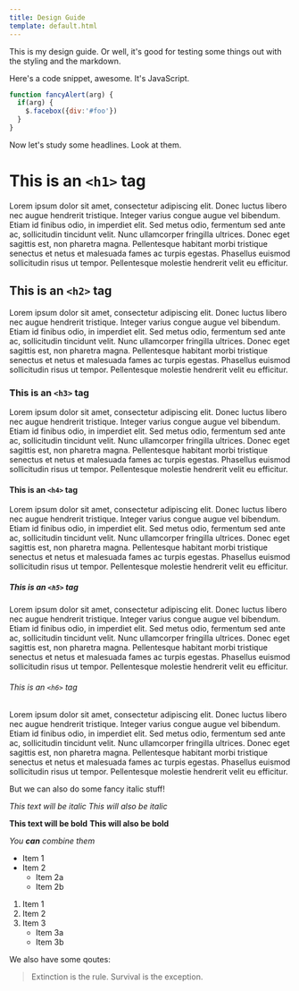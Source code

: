 ```yaml
---
title: Design Guide
template: default.html
---
```


This is my design guide.
Or well, it's good for testing some things out with the styling and the markdown.

Here's a code snippet, awesome. It's JavaScript.

```javascript
function fancyAlert(arg) {
  if(arg) {
    $.facebox({div:'#foo'})
  }
}
```

Now let's study some headlines. Look at them.

# This is an `<h1>` tag

Lorem ipsum dolor sit amet, consectetur adipiscing elit. Donec luctus libero nec augue hendrerit tristique. Integer varius congue augue vel bibendum. Etiam id finibus odio, in imperdiet elit. Sed metus odio, fermentum sed ante ac, sollicitudin tincidunt velit. Nunc ullamcorper fringilla ultrices. Donec eget sagittis est, non pharetra magna. Pellentesque habitant morbi tristique senectus et netus et malesuada fames ac turpis egestas. Phasellus euismod sollicitudin risus ut tempor. Pellentesque molestie hendrerit velit eu efficitur.

## This is an `<h2>` tag

Lorem ipsum dolor sit amet, consectetur adipiscing elit. Donec luctus libero nec augue hendrerit tristique. Integer varius congue augue vel bibendum. Etiam id finibus odio, in imperdiet elit. Sed metus odio, fermentum sed ante ac, sollicitudin tincidunt velit. Nunc ullamcorper fringilla ultrices. Donec eget sagittis est, non pharetra magna. Pellentesque habitant morbi tristique senectus et netus et malesuada fames ac turpis egestas. Phasellus euismod sollicitudin risus ut tempor. Pellentesque molestie hendrerit velit eu efficitur.

### This is an `<h3>` tag

Lorem ipsum dolor sit amet, consectetur adipiscing elit. Donec luctus libero nec augue hendrerit tristique. Integer varius congue augue vel bibendum. Etiam id finibus odio, in imperdiet elit. Sed metus odio, fermentum sed ante ac, sollicitudin tincidunt velit. Nunc ullamcorper fringilla ultrices. Donec eget sagittis est, non pharetra magna. Pellentesque habitant morbi tristique senectus et netus et malesuada fames ac turpis egestas. Phasellus euismod sollicitudin risus ut tempor. Pellentesque molestie hendrerit velit eu efficitur.

#### This is an `<h4>` tag

Lorem ipsum dolor sit amet, consectetur adipiscing elit. Donec luctus libero nec augue hendrerit tristique. Integer varius congue augue vel bibendum. Etiam id finibus odio, in imperdiet elit. Sed metus odio, fermentum sed ante ac, sollicitudin tincidunt velit. Nunc ullamcorper fringilla ultrices. Donec eget sagittis est, non pharetra magna. Pellentesque habitant morbi tristique senectus et netus et malesuada fames ac turpis egestas. Phasellus euismod sollicitudin risus ut tempor. Pellentesque molestie hendrerit velit eu efficitur.

##### This is an `<h5>` tag

Lorem ipsum dolor sit amet, consectetur adipiscing elit. Donec luctus libero nec augue hendrerit tristique. Integer varius congue augue vel bibendum. Etiam id finibus odio, in imperdiet elit. Sed metus odio, fermentum sed ante ac, sollicitudin tincidunt velit. Nunc ullamcorper fringilla ultrices. Donec eget sagittis est, non pharetra magna. Pellentesque habitant morbi tristique senectus et netus et malesuada fames ac turpis egestas. Phasellus euismod sollicitudin risus ut tempor. Pellentesque molestie hendrerit velit eu efficitur.

###### This is an `<h6>` tag

Lorem ipsum dolor sit amet, consectetur adipiscing elit. Donec luctus libero nec augue hendrerit tristique. Integer varius congue augue vel bibendum. Etiam id finibus odio, in imperdiet elit. Sed metus odio, fermentum sed ante ac, sollicitudin tincidunt velit. Nunc ullamcorper fringilla ultrices. Donec eget sagittis est, non pharetra magna. Pellentesque habitant morbi tristique senectus et netus et malesuada fames ac turpis egestas. Phasellus euismod sollicitudin risus ut tempor. Pellentesque molestie hendrerit velit eu efficitur.



But we can also do some fancy italic stuff!

*This text will be italic*
_This will also be italic_

**This text will be bold**
__This will also be bold__

*You **can** combine them*

* Item 1
* Item 2
  * Item 2a
  * Item 2b


 1. Item 1
2. Item 2
3. Item 3
   * Item 3a
   * Item 3b


We also have some qoutes:

> Extinction is the rule. Survival is the exception.


